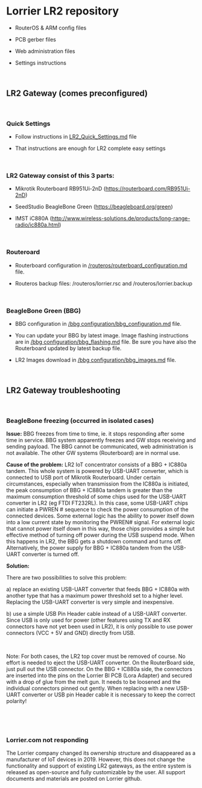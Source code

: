 Lorrier LR2 repository
======================

-   RouterOS & ARM config files

-   PCB gerber files

-   Web administration files

-   Settings instructions

 

LR2 Gateway (comes preconfigured)
---------------------------------

 

### Quick Settings

-   Follow instructions in
    [LR2_Quick_Settings.md](https://github.com/lorriercom/lorrier-lr2/blob/master/LR2_Quick_Settings.md)
    file

-   That instructions are enough for LR2 complete easy settings

 

### LR2 Gateway consist of this 3 parts:

-   Mikrotik Routerboard RB951Ui-2nD (https://routerboard.com/RB951Ui-2nD)

-   SeedStudio BeagleBone Green (https://beagleboard.org/green)

-   IMST iC880A
    (http://www.wireless-solutions.de/products/long-range-radio/ic880a.html)

 

### Routeroard

-   Routerboard configuration in
    [/routeros/routerboard_configuration.md](https://github.com/lorriercom/lorrier-lr2/blob/master/routeros/routerboard_configuration.md)
    file.

-   Routeros backup files: /routeros/lorrier.rsc and /routeros/lorrier.backup

 

### BeagleBone Green (BBG)

-   BBG configuration in [/bbg
    configuration/bbg_configuration.md](https://github.com/lorriercom/lorrier-lr2/tree/master/bbg%20configuration/bbg_configuration.md)
    file.

-   You can update your BBG by latest image. Image flashing instructions are in
    [/bbg
    configuration/bbg_flashing.md](https://github.com/lorriercom/lorrier-lr2/tree/master/bbg%20configuration/bbg_flashing.md)
    file. Be sure you have also the Routerboard updated by latest backup file.

-   LR2 Images download in [/bbg
    configuration/bbg_images.md](https://github.com/lorriercom/lorrier-lr2/tree/master/bbg%20configuration/bbg_images.md)
    file.

 

LR2 Gateway troubleshooting
---------------------------

 

### BeagleBone freezing (occurred in isolated cases)

**Issue:** BBG freezes from time to time, ie. it stops responding after some
time in service. BBG system apparently freezes and GW stops receiving and
sending payload. The BBG cannot be communicated, web administration is not
available. The other GW systems (Routerboard) are in normal use.

**Cause of the problem:** LR2 IoT concentrator consists of a BBG + IC880a
tandem. This whole system is powered by USB-UART converter, which is connected
to USB port of Mikrotik Routerboard. Under certain circumstances, especially
when transmission from the IC880a is initiated, the peak consumption of BBG +
IC880a tandem is greater than the maximum consumption threshold of some chips
used for the USB-UART converter in LR2 (eg FTDI FT232RL). In this case, some
USB-UART chips can initiate a PWREN \# sequence to check the power consumption
of the connected devices. Some external logic has the ability to power itself
down into a low current state by monitoring the PWREN\# signal. For external
logic that cannot power itself down in this way, those chips provides a simple
but effective method of turning off power during the USB suspend mode. When this
happens in LR2, the BBG gets a shutdown command and turns off. Alternatively,
the power supply for BBG + IC880a tandem from the USB-UART converter is turned
off.

**Solution:**

There are two possibilities to solve this problem:

a) replace an existing USB-UART converter that feeds BBG + IC880a with another
type that has a maximum power threshold set to a higher level. Replacing the
USB-UART converter is very simple and inexpensive.

  
b) use a simple USB Pin Header cable instead of a USB-UART converter. Since USB
is only used for power (other features using TX and RX connectors have not yet
been used in LR2), it is only possible to use power connectors (VCC + 5V and
GND) directly from USB.

 

Note: For both cases, the LR2 top cover must be removed of course. No effort is
needed to eject the USB-UART converter. On the RouterBoard side, just pull out
the USB connector. On the BBG + IC880a side, the connectors are inserted into
the pins on the Lorrier Bl PCB (Lora Adapter) and secured with a drop of glue
from the melt gun. It needs to be loosened and the individual connectors pinned
out gently. When replacing with a new USB-UART converter or USB pin Header cable
it is necessary to keep the correct polarity!

 

 

### Lorrier.com not responding

The Lorrier company changed its ownership structure and disappeared as a
manufacturer of IoT devices in 2019. However, this does not change the
functionality and support of existing LR2 gateways, as the entire system is
released as open-source and fully customizable by the user. All support
documents and materials are posted on Lorrier github.
